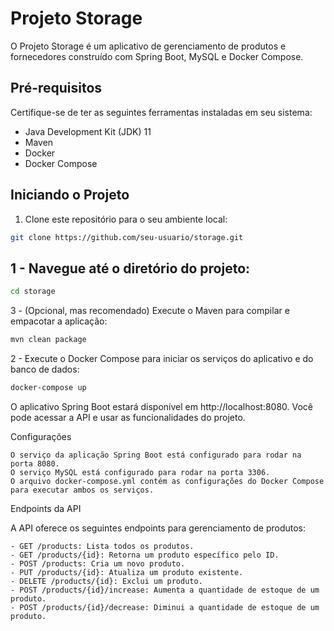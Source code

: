 # Projeto Storage

O Projeto Storage é um aplicativo de gerenciamento de produtos e fornecedores construído com Spring Boot, MySQL e Docker Compose.

## Pré-requisitos

Certifique-se de ter as seguintes ferramentas instaladas em seu sistema:

- Java Development Kit (JDK) 11
- Maven
- Docker
- Docker Compose

## Iniciando o Projeto

1. Clone este repositório para o seu ambiente local:

```bash
git clone https://github.com/seu-usuario/storage.git
```

## 1 - Navegue até o diretório do projeto: 
```bash
cd storage
```
3 - (Opcional, mas recomendado) Execute o Maven para compilar e empacotar a aplicação:
```bash
mvn clean package
```

2 - Execute o Docker Compose para iniciar os serviços do aplicativo e do banco de dados: 
```bash
docker-compose up
```

O aplicativo Spring Boot estará disponível em http://localhost:8080. Você pode acessar a API e usar as funcionalidades do projeto.

Configurações

    O serviço da aplicação Spring Boot está configurado para rodar na porta 8080.
    O serviço MySQL está configurado para rodar na porta 3306.
    O arquivo docker-compose.yml contém as configurações do Docker Compose para executar ambos os serviços.

Endpoints da API

A API oferece os seguintes endpoints para gerenciamento de produtos:

    - GET /products: Lista todos os produtos.
    - GET /products/{id}: Retorna um produto específico pelo ID.
    - POST /products: Cria um novo produto.
    - PUT /products/{id}: Atualiza um produto existente.
    - DELETE /products/{id}: Exclui um produto.
    - POST /products/{id}/increase: Aumenta a quantidade de estoque de um produto.
    - POST /products/{id}/decrease: Diminui a quantidade de estoque de um produto.
